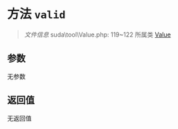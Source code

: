 # 方法 `valid`

> *文件信息* suda\tool\Value.php: 119~122
> 所属类 [Value](../Value.md)




## 参数


无参数


## 返回值

无返回值
